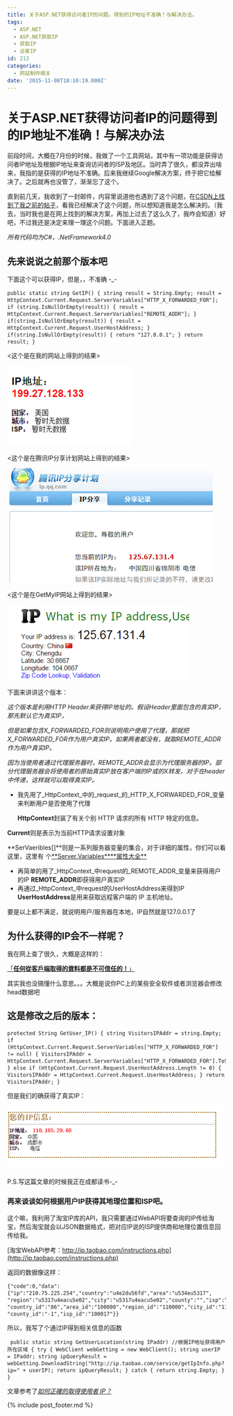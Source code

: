 ```yaml
---
title: 关于ASP.NET获得访问者IP的问题。得到的IP地址不准确！与解决办法。
tags:
  - ASP.NET
  - ASP.NET获取IP
  - 获取IP
  - 访客IP
id: 212
categories:
  - 网站制作相关
date: '2015-11-08T18:10:19.000Z'
---
```


# 关于ASP.NET获得访问者IP的问题得到的IP地址不准确！与解决办法

前段时间，大概在7月份的时候，我做了一个工具网站，其中有一项功能是获得访问者IP地址及根据IP地址来查询访问者的ISP及地区。当时弄了很久，都没弄出啥来，我指的是获得的IP地址不准确。后来我继续Google解决方案，终于把它给解决了。之后就再也没管了，渐渐忘了这个。

直到前几天，我收到了一封邮件，内容里说道他也遇到了这个问题，在[CSDN上找到了我之前的帖子](http://bbs.csdn.net/topics/391064934)，看我已经解决了这个问题，所以想知道我是怎么解决的。（我去，当时我也是在网上找到的解决方案，再加上过去了这么久了，我咋会知道）好吧，不过我还是决定来理一理这个问题。下面进入正题。

_所有代码均为C\#，.NetFramework4.0_

## 先来说说之前那个版本吧

下面这个可以获得IP，但是，，不准确 -\_-

```
public static string GetIP() { string result = String.Empty; result = HttpContext.Current.Request.ServerVariables["HTTP_X_FORWARDED_FOR"]; if (string.IsNullOrEmpty(result)) { result = HttpContext.Current.Request.ServerVariables["REMOTE_ADDR"]; } if(string.IsNullOrEmpty(result)) { result = HttpContext.Current.Request.UserHostAddress; } if(string.IsNullOrEmpty(result)) { return "127.0.0.1"; } return result; }
```

&lt;这个是在我的网站上得到的结果&gt;

[![asp\_get\_ip\_1](https://raw.githubusercontent.com/ankanch/blog/master/images/wp-content/uploads/2015/11/asp_get_ip_1.jpg)](https://raw.githubusercontent.com/ankanch/blog/master/images/wp-content/uploads/2015/11/asp_get_ip_1.jpg)

&lt;这个是在腾讯IP分享计划网站上得到的结果&gt;

[![asp\_get\_ip\_3](https://raw.githubusercontent.com/ankanch/blog/master/images/wp-content/uploads/2015/11/asp_get_ip_3.jpg)](https://raw.githubusercontent.com/ankanch/blog/master/images/wp-content/uploads/2015/11/asp_get_ip_1.jpg)

&lt;这个是在GetMyIP网站上得到的结果&gt;

[![asp\_get\_ip\_2](https://raw.githubusercontent.com/ankanch/blog/master/images/wp-content/uploads/2015/11/asp_get_ip_2.jpg)](https://raw.githubusercontent.com/ankanch/blog/master/images/wp-content/uploads/2015/11/asp_get_ip_2.jpg)

下面来讲讲这个版本：

_这个版本是利用HTTP Header来获得IP地址的。假设Header里面包含的真实IP，那先默认它为真实IP，_

_但是如果包含X\_FORWARDED\_FOR则说明用户使用了代理，那就把X\_FORWARDED\_FOR作为用户真实IP。如果两者都没有，就取REMOTE\_ADDR作为用户真实IP。_

_因为当使用者通过代理服务器时，REMOTE\_ADDR会显示为代理服务器的IP。部分代理服务器会将使用者的原始真实IP放在客户端的IP或的X转发，对于在header中传递，这样就可以取得真实IP。_

* 我先用了_HttpContext_中的_request_的_HTTP\_X\_FORWARDED\_FOR_变量来判断用户是否使用了代理

  **HttpContext**封装了有关个别 HTTP 请求的所有 HTTP 特定的信息。

**Current**则是表示为当前HTTP请求设置对象

**SerVaeribles\[\]**则是一系列服务器变量的集合，对于详细的属性，你们可以看这里，这里有 个[**Server.Variables\*\***属性大全\*\*](http://www.cnblogs.com/zwffff/archive/2009/04/18/1438567.html)

* 再简单的用了_HttpContext_中request的_REMOTE\_ADDR_变量来获得用户的IP **REMOTE\_ADDR**即获得用户真实IP
* 再通过_HttpContext_中request的UserHostAddress来得到IP **UserHostAddress**是用来获取远程客户端的 IP 主机地址。

要是以上都不满足，就说明用户/服务器在本地，IP自然就是127.0.0.1了

## 为什么获得的IP会不一样呢？

我在网上查了很久，大概是这样的：

[「**任何從客戶端取得的資料都是不可信任的！**」](http://devco.re/blog/2014/06/19/client-ip-detection/)

其实我也没搞懂什么意思。。。大概是说你PC上的某些安全软件或者浏览器会修改head数据吧

## 这是修改之后的版本：

```
protected String GetUser_IP() { string VisitorsIPAddr = string.Empty; if (HttpContext.Current.Request.ServerVariables["HTTP_X_FORWARDED_FOR"] != null) { VisitorsIPAddr = HttpContext.Current.Request.ServerVariables["HTTP_X_FORWARDED_FOR"].ToString(); } else if (HttpContext.Current.Request.UserHostAddress.Length != 0) { VisitorsIPAddr = HttpContext.Current.Request.UserHostAddress; } return VisitorsIPAddr; }
```

但是我们的确获得了真实IP：

[![asp\_get\_ip\_4](https://raw.githubusercontent.com/ankanch/blog/master/images/wp-content/uploads/2015/11/asp_get_ip_41.jpg)](https://raw.githubusercontent.com/ankanch/blog/master/images/wp-content/uploads/2015/11/asp_get_ip_41.jpg)

P.S.写这篇文章的时候我正在成都读书-\_-

### 再来谈谈如何根据用户IP获得其地理位置和ISP吧。

这个嘛，我利用了淘宝IP库的API，我只需要通过WebAPI将要查询的IP传给淘宝，然后淘宝就会以JSON数据格式，把对应IP说的ISP提供商和地理位置信息回传给我。

[淘宝WebAPI参考：http://ip.taobao.com/instructions.php](http://ip.taobao.com/instructions.php)

返回的数据像这样：

```
{"code":0,"data":{"ip":"210.75.225.254","country":"u4e2du56fd","area":"u534eu5317", "region":"u5317u4eacu5e02","city":"u5317u4eacu5e02","county":"","isp":"u7535u4fe1", "country_id":"86","area_id":"100000","region_id":"110000","city_id":"110000", "county_id":"-1","isp_id":"100017"}}
```

所以，我写了个通过IP得到相关信息的函数

```
 public static string GetUserLocation(string IPaddr) //根据IP地址获得用户所在区域 { try { WebClient webGetting = new WebClient(); string userIP = IPaddr; string ipQueryResult = webGetting.DownloadString("http://ip.taobao.com/service/getIpInfo.php?ip=" + userIP); return ipQueryResult; } catch { return string.Empty; } }
```

文章参考了[_如何正確的取得使用者 IP？_](http://devco.re/blog/2014/06/19/client-ip-detection/)



{% include post_footer.md %}